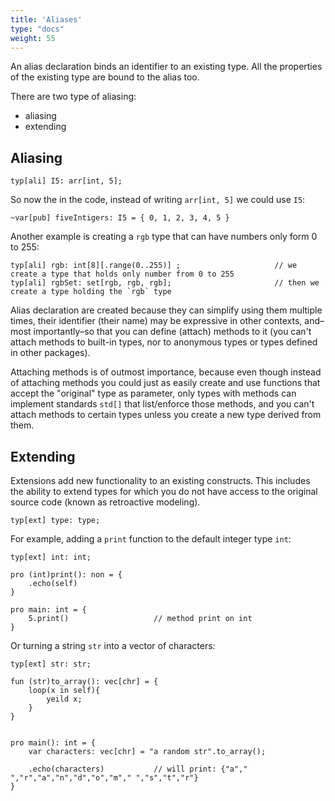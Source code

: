 ```yaml
---
title: 'Aliases'
type: "docs"
weight: 55
---
```


An alias declaration binds an identifier to an existing type. All the properties of the existing type are bound to the alias too.

There are two type of aliasing:
- aliasing
- extending

## Aliasing

```
typ[ali] I5: arr[int, 5];
```

So now the in the code, instead of writing `arr[int, 5]` we could use `I5`:

```
~var[pub] fiveIntigers: I5 = { 0, 1, 2, 3, 4, 5 }
```
Another example is creating a `rgb` type that can have numbers only form 0 to 255:
```
typ[ali] rgb: int[8][.range(0..255)] ;                     // we create a type that holds only number from 0 to 255
typ[ali] rgbSet: set[rgb, rgb, rgb];                       // then we create a type holding the `rgb` type
```

Alias declaration are created because they can simplify using them multiple times, their identifier (their name) may be expressive in other contexts, and–most importantly–so that you can define (attach) methods to it (you can't attach methods to built-in types, nor to anonymous types or types defined in other packages).

Attaching methods is of outmost importance, because even though instead of attaching methods you could just as easily create and use functions that accept the "original" type as parameter, only types with methods can implement standards `std[]` that list/enforce those methods, and you can't attach methods to certain types unless you create a new type derived from them.


## Extending

Extensions add new functionality to an existing constructs. This includes the ability to extend types for which you do not have access to the original source code (known as retroactive modeling).
```
typ[ext] type: type;
```
For example, adding a `print` function to the default integer type `int`:
```
typ[ext] int: int;

pro (int)print(): non = {
    .echo(self)
}

pro main: int = {
    5.print()                   // method print on int
}
```

Or turning a string `str` into a vector of characters:

```
typ[ext] str: str;

fun (str)to_array(): vec[chr] = {
    loop(x in self){
        yeild x; 
    }
}


pro main(): int = {
    var characters: vec[chr] = "a random str".to_array();

    .echo(characters)           // will print: {"a"," ","r","a","n","d","o","m"," ","s","t","r"}
}

```
